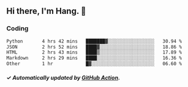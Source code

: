 ## Hi there, I'm Hang. 👋

### Coding

<!--START_SECTION:waka-->

```txt
Python       4 hrs 42 mins   ███████▓░░░░░░░░░░░░░░░░░   30.94 %
JSON         2 hrs 52 mins   ████▓░░░░░░░░░░░░░░░░░░░░   18.86 %
HTML         2 hrs 43 mins   ████▒░░░░░░░░░░░░░░░░░░░░   17.89 %
Markdown     2 hrs 29 mins   ████░░░░░░░░░░░░░░░░░░░░░   16.36 %
Other        1 hr            █▓░░░░░░░░░░░░░░░░░░░░░░░   06.60 %
```

<!--END_SECTION:waka-->

##### ✓ Automatically updated by [GitHub Action](https://github.com/huhuhang/huhuhang/actions).
